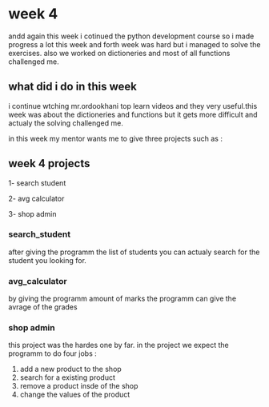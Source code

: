 # week 4
andd again this week i cotinued the python development course so i made progress a lot this week and forth week was hard but i managed to solve the exercises. also we worked on dictioneries and most of all functions challenged me.
## what did i do in this week
i continue wtching mr.ordookhani top learn videos and they very useful.this week was about the dictioneries and functions but it gets more difficult and actualy the solving challenged me.

in this week my mentor wants me to give three projects such as : 

 week 4 projects
---
1- search student

2- avg calculator

3- shop admin

### search_student
after giving the programm the list of students you can actualy search for the student you looking for.
### avg_calculator
by giving the programm amount of marks the programm can give the avrage of the grades
### shop admin
this project was the hardes one by far. in the project we expect the programm to do four jobs :

1. add a new product to the shop
2. search for a existing product
3. remove a product insde of the shop
4. change the values of the product
